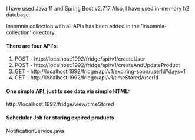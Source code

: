 I have used Java 11 and Spring Boot v2.7.17 Also, I have used in-memory h2 database.

Insomnia collection with all APIs has been added in the 'insomnia-collection' directory.

<h4>There are four API's: </h4>

1. POST - http://localhost:1992/fridge/api/v1/createUser
2. POST - http://localhost:1992/fridge/api/v1/createAndUpdateProduct
3. GET - http://localhost:1992/fridge/api/v1/expiring-soon/userId?days=1
4. GET - http://localhost:1992/fridge/api/v1/timeStored/userId

<h4> One simple API, just to see data via simple HTML: </h4>
http://localhost:1992/fridge/view/timeStored

<h4>Scheduler Job for storing expired products </h4>
NotificationService.java
